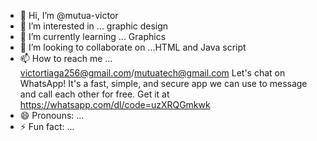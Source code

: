 - 👋 Hi, I’m @mutua-victor
- 👀 I’m interested in ... graphic design 
- 🌱 I’m currently learning ... Graphics 
- 💞️ I’m looking to collaborate on ...HTML and Java script 
- 📫 How to reach me ... victortiaga256@gmail.com/mutuatech@gmail.com  Let's chat on WhatsApp! It's a fast, simple, and secure app we can use to message and call each other for free. Get it at https://whatsapp.com/dl/code=uzXRQGmkwk
- 😄 Pronouns: ...
- ⚡ Fun fact: ...

<!---
mutua-victor/mutua-victor is a ✨ special ✨ repository because its `README.md` (this file) appears on your GitHub profile.
You can click the Preview link to take a look at your changes.
--->
